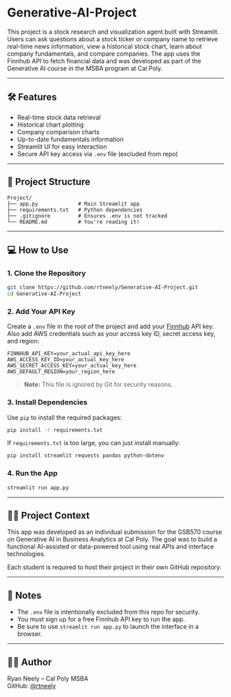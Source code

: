 # Generative-AI-Project

This project is a stock research and visualization agent built with Streamlit. Users can ask questions about a stock ticker or company name to retrieve real-time news information, view a historical stock chart, learn about company fundamentals, and compare companies. The app uses the Finnhub API to fetch financial data and was developed as part of the Generative AI course in the MSBA program at Cal Poly.

---

## 🛠 Features

- Real-time stock data retrieval
- Historical chart plotting
- Company comparison charts
- Up-to-date fundamentals information
- Streamlit UI for easy interaction
- Secure API key access via `.env` file (excluded from repo)

---

## 📂 Project Structure

```
Project/
├── app.py             # Main Streamlit app
├── requirements.txt   # Python dependencies
├── .gitignore         # Ensures .env is not tracked
└── README.md          # You're reading it!
```

---

## 💻 How to Use

### 1. Clone the Repository

```bash
git clone https://github.com/rtneely/Generative-AI-Project.git
cd Generative-AI-Project
```

### 2. Add Your API Key

Create a `.env` file in the root of the project and add your [Finnhub](https://finnhub.io) API key.
Also add AWS credentials such as your access key ID, secret access key, and region:

```
FINNHUB_API_KEY=your_actual_api_key_here
AWS_ACCESS_KEY_ID=your_actual_key_here
AWS_SECRET_ACCESS_KEY=your_actual_key_here
AWS_DEFAULT_REGION=your_region_here
```

> **Note:** This file is ignored by Git for security reasons.

### 3. Install Dependencies

Use `pip` to install the required packages:

```bash
pip install -r requirements.txt
```

If `requirements.txt` is too large, you can just install manually:

```bash
pip install streamlit requests pandas python-dotenv
```

### 4. Run the App

```bash
streamlit run app.py
```

---

## 👨‍🎓 Project Context

This app was developed as an individual submission for the GSB570 course on Generative AI in Business Analytics at Cal Poly. The goal was to build a functional AI-assisted or data-powered tool using real APIs and interface technologies.

Each student is required to host their project in their own GitHub repository.

---

## 🔐 Notes

- The `.env` file is intentionally excluded from this repo for security.
- You must sign up for a free Finnhub API key to run the app.
- Be sure to use `streamlit run app.py` to launch the interface in a browser.

---

## 👨‍💻 Author

Ryan Neely – Cal Poly MSBA  
GitHub: [@rtneely](https://github.com/rtneely)
